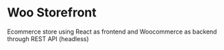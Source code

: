 # Woo Storefront
Ecommerce store using React as frontend and Woocommerce as backend through REST API (headless)
